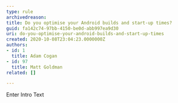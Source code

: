 ```yaml
---
type: rule
archivedreason: 
title: Do you optimise your Android builds and start-up times?
guid: fa142c74-97bb-4150-be0d-abb997ea9d30
uri: do-you-optimise-your-android-builds-and-start-up-times
created: 2020-10-08T23:04:23.0000000Z
authors:
- id: 1
  title: Adam Cogan
- id: 97
  title: Matt Goldman
related: []

---
```



Enter Intro Text
<br><excerpt class='endintro'></excerpt><br>



